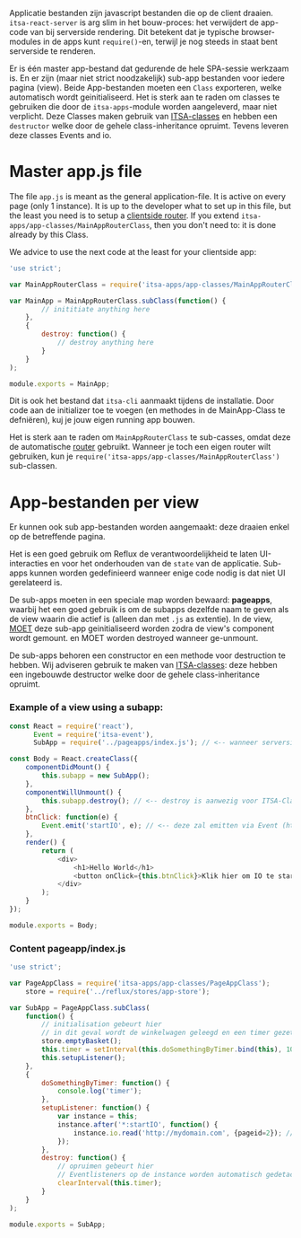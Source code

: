 Applicatie bestanden zijn javascript bestanden die op de client draaien. `itsa-react-server` is arg slim in het bouw-proces: het verwijdert de app-code van bij serverside rendering. Dit betekent dat je typische browser-modules in de apps kunt `require()`-en, terwijl je nog steeds in staat bent serverside te renderen.

Er is één master app-bestand dat gedurende de hele SPA-sessie werkzaam is. En er zijn (maar niet strict noodzakelijk) sub-app bestanden voor iedere pagina (view). Beide App-bestanden moeten een `Class` exporteren, welke automatisch wordt geinitialiseerd. Het is sterk aan te raden om classes te gebruiken die door de `itsa-apps`-module worden aangeleverd, maar niet verplicht. Deze Classes maken gebruik van [ITSA-classes](https://www.npmjs.com/package/itsa-classes) en hebben een `destructor` welke door de gehele class-inheritance opruimt. Tevens leveren deze classes Events and io.

# Master app.js file
The file `app.js` is meant as the general application-file. It is active on every page (only 1 instance). It is up to the developer what to set up in this file, but the least you need is to setup a [clientside router](/router). If you extend `itsa-apps/app-classes/MainAppRouterClass`, then you don't need to: it is done already by this Class.

We advice to use the next code at the least for your clientside app:

```js
'use strict';

var MainAppRouterClass = require('itsa-apps/app-classes/MainAppRouterClass');

var MainApp = MainAppRouterClass.subClass(function() {
        // inititiate anything here
    },
    {
        destroy: function() {
            // destroy anything here
        }
    }
);

module.exports = MainApp;
```
Dit is ook het bestand dat `itsa-cli` aanmaakt tijdens de installatie. Door code aan de initializer toe te voegen (en methodes in de MainApp-Class te defniëren), kuj je jouw eigen running app bouwen.

Het is sterk aan te raden om `MainAppRouterClass` te sub-casses, omdat deze de automatische [router](/router) gebruikt. Wanneer je toch een eigen router wilt gebruiken, kun je `require('itsa-apps/app-classes/MainAppRouterClass')` sub-classen.

# App-bestanden per view
Er kunnen ook sub app-bestanden worden aangemaakt: deze draaien enkel op de betreffende pagina.

Het is een goed gebruik om Reflux de verantwoordelijkheid te laten UI-interacties en voor het onderhouden van de `state` van de applicatie. Sub-apps kunnen worden gedefinieerd wanneer enige code nodig is dat niet UI gerelateerd is.

De sub-apps moeten in een speciale map worden bewaard: **pageapps**, waarbij het een goed gebruik is om de subapps dezelfde naam te geven als de view waarin die actief is (alleen dan met `.js` as extentie). In de view, <u>MOET</u> deze sub-app geinitialiseerd worden zodra de view's component wordt gemount. en MOET worden destroyed wanneer ge-unmount.

De sub-apps behoren een constructor en een methode voor destruction te hebben. Wij adviseren gebruik te maken van [ITSA-classes](https://www.npmjs.com/package/itsa-classes): deze hebben een ingebouwde destructor welke door de gehele class-inheritance opruimt.

### Example of a view using a subapp:
```js
const React = require('react'),
      Event = require('itsa-event'),
      SubApp = require('../pageapps/index.js'); // <-- wanneer serverside gerendered, retourneert deze een lege Class

const Body = React.createClass({
    componentDidMount() {
        this.subapp = new SubApp();
    },
    componentWillUnmount() {
        this.subapp.destroy(); // <-- destroy is aanwezig voor ITSA-Classes, niet ES6-Classes
    },
    btnClick: function(e) {
        Event.emit('startIO', e); // <-- deze zal emitten via Event (http://itsa.io/docs/itsa-event)
    },
    render() {
        return (
            <div>
                <h1>Hello World</h1>
                <button onClick={this.btnClick}>Klik hier om IO te starten</button>
            </div>
        );
    }
});

module.exports = Body;
```

### Content pageapp/index.js
```js
'use strict';

var PageAppClass = require('itsa-apps/app-classes/PageAppClass');
    store = require('../reflux/stores/app-store');

var SubApp = PageAppClass.subClass(
    function() {
        // initialisation gebeurt hier
        // in dit geval wordt de winkelwagen geleegd en een timer gezet
        store.emptyBasket();
        this.timer = setInterval(this.doSomethingByTimer.bind(this), 1000);
        this.setupListener();
    },
    {
        doSomethingByTimer: function() {
            console.log('timer');
        },
        setupListener: function() {
            var instance = this;
            instance.after('*:startIO', function() {
                instance.io.read('http://mydomain.com', {pageid=2}); // <-- `io` is onderdeel van PageAppClass, zie (http://itsa.io/docs/itsa-io)
            });
        },
        destroy: function() {
            // opruimen gebeurt hier
            // Eventlisteners op de instance worden automatisch gedetached
            clearInterval(this.timer);
        }
    }
);

module.exports = SubApp;
```